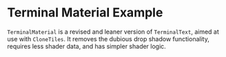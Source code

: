 # Terminal Material Example

`TerminalMaterial` is a revised and leaner version of `TerminalText`, aimed at use with `CloneTiles`. It removes the dubious drop shadow functionality, requires less shader data, and has simpler shader logic.
